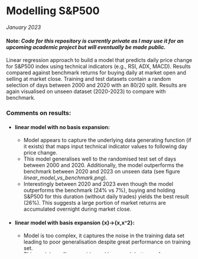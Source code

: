 # Modelling S&P500
_January 2023_
#### Note: _Code for this repository is currently private as I may use it for an upcoming academic project but will eventually be made public._

Linear regression approach to build a model that predicts daily price change for S&P500 index using technical indicators (e.g., RSI, ADX, MACD). Results compared against benchmark returns for buying daily at market open and selling at market close. Training and test datasets contain a random selection of days between 2000 and 2020 with an 80/20 split. Results are again visualised on unseen dataset (2020-2023) to compare with benchmark.

### Comments on results:
- #### linear model with no basis expansion:
  - Model appears to capture the underlying data generating function (if it exists) that maps input technical indicator values to following day price change.
  - This model generalises well to the randomised test set of days between 2000 and 2020. Additionally, the model outperforms the benchmark between 2020 and 2023 on unseen data (see figure _linear_model_vs_benchmark.png_).
  - Interestingly between 2020 and 2023 even though the model outperforms the benchmark (24% vs 7%), buying and holding S&P500 for this duration (without daily trades) yields the best result (26%). This suggests a large portion of market returns are accumulated overnight during market close.
- #### linear model with basis expansion {x}->{x,x^2}:
  - Model is too complex, it captures the noise in the training data set leading to poor generalisation despite great performance on training set.
  - This model overfits, as evidenced by a much better performance on the training set than test set. Additionally, the model does not outperform the benchmark between 2020 and 2023 on unseen data (see figure _basis_expansion_vs_benchmark.png_), further adding evidence to the likelihood of overfitting.

### Conclusions
Daily price change prediction for S&P500 index appears to be successfully modelled (compared with benchmark returns) using linear regression approach (without basis expansion) with selected technical indicators as input parameters. However, more in depth statistical analysis needs to be done on the results to deliver the probability of the correctness of the model (using the PAC framework for learning in formal Learning Theory). There exists uncertainty as to whether the linear model without basis expansion will continue to perform well on unseen data.

The more complex model with basis expansion can be discarded as it clearly overfits, though it would be interesting to apply this model again with L2 norm regularisation.

Potential future areas of investigation include modelling with Neural Networks (basic feed-forward, RNN - LSTMs). The biggest challenge in effective prediction appears to be avoiding overfitting to training data and selecting appropriate input features with predictive power.
